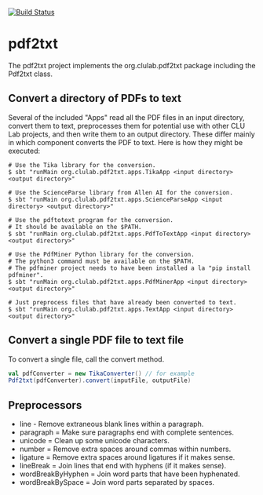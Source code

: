 [![Build Status](https://github.com/clulab/pdf2txt/workflows/pdf2txt%20CI/badge.svg)](https://github.com/clulab/pdf2txt/actions)

# pdf2txt

The pdf2txt project implements the org.clulab.pdf2txt package including the Pdf2txt class.

## Convert a directory of PDFs to text

Several of the included "Apps" read all the PDF files in an input directory, convert them to text, preprocesses them for potential use with other CLU Lab projects, and then write them to an output directory.  These differ mainly in which component converts the PDF to text.  Here is how they might be executed:

```shell
# Use the Tika library for the conversion.
$ sbt "runMain org.clulab.pdf2txt.apps.TikaApp <input directory> <output directory>"
```

```shell
# Use the ScienceParse library from Allen AI for the conversion.
$ sbt "runMain org.clulab.pdf2txt.apps.ScienceParseApp <input directory> <output directory>"
```

```shell
# Use the pdftotext program for the conversion.
# It should be available on the $PATH.
$ sbt "runMain org.clulab.pdf2txt.apps.PdfToTextApp <input directory> <output directory>"
```

```shell
# Use the PdfMiner Python library for the conversion.
# The python3 command must be available on the $PATH.
# The pdfminer project needs to have been installed a la "pip install pdfminer".
$ sbt "runMain org.clulab.pdf2txt.apps.PdfMinerApp <input directory> <output directory>"
```

```shell
# Just preprocess files that have already been converted to text.
$ sbt "runMain org.clulab.pdf2txt.apps.TextApp <input directory> <output directory>"
```

## Convert a single PDF file to text file

To convert a single file, call the convert method.

```scala
val pdfConverter = new TikaConverter() // for example
Pdf2txt(pdfConverter).convert(inputFile, outputFile)
```

## Preprocessors

* line - Remove extraneous blank lines within a paragraph.
* paragraph = Make sure paragraphs end with complete sentences.
* unicode = Clean up some unicode characters.
* number = Remove extra spaces around commas within numbers.
* ligature = Remove extra spaces around ligatures if it makes sense.
* lineBreak = Join lines that end with hyphens (if it makes sense).
* wordBreakByHyphen = Join word parts that have been hyphenated.
* wordBreakBySpace = Join word parts separated by spaces.
